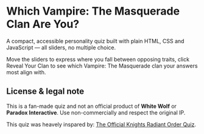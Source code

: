 # Which Vampire: The Masquerade Clan Are You?

A compact, accessible personality quiz built with plain HTML, CSS and JavaScript — all sliders, no multiple choice.

Move the sliders to express where you fall between opposing traits, click Reveal Your Clan to see which Vampire: The Masquerade clan your answers most align with.

## License & legal note

This is a fan-made quiz and not an official product of **White Wolf** or **Paradox Interactive**. Use non-commercially and respect the original IP.

This quiz was heavely inspared by: [The Official Knights Radiant Order Quiz](https://www.brandonsanderson.com/pages/official-knights-radiant-order-quiz).
